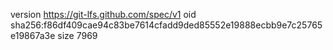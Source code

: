 version https://git-lfs.github.com/spec/v1
oid sha256:f86df409cae94c83be7614cfadd9ded85552e19888ecbb9e7c25765e19867a3e
size 7969
